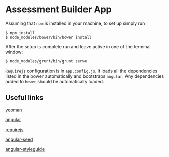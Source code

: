 # Assessment Builder App

Assuming that `npm` is installed in your machine, to set up simply run

    $ npm install
    $ node_modules/bower/bin/bower install

After the setup is complete run and leave active in one of the terminal window:

    $ node_modules/grunt/bin/grunt serve

`Requirejs` configuration is in `app.config.js`. It loads all the dependencies listed in the bower automatically and bootstraps `angular`. Any dependencies added to `bower` should be automatically loaded.

## Useful links

[yeoman](http://yeoman.io/)

[angular](https://angularjs.org/)

[requirejs](http://requirejs.org/)

[angular-seed](https://github.com/adikari/angular-seed)

[angular-styleguide](https://github.com/johnpapa/angular-styleguide)



